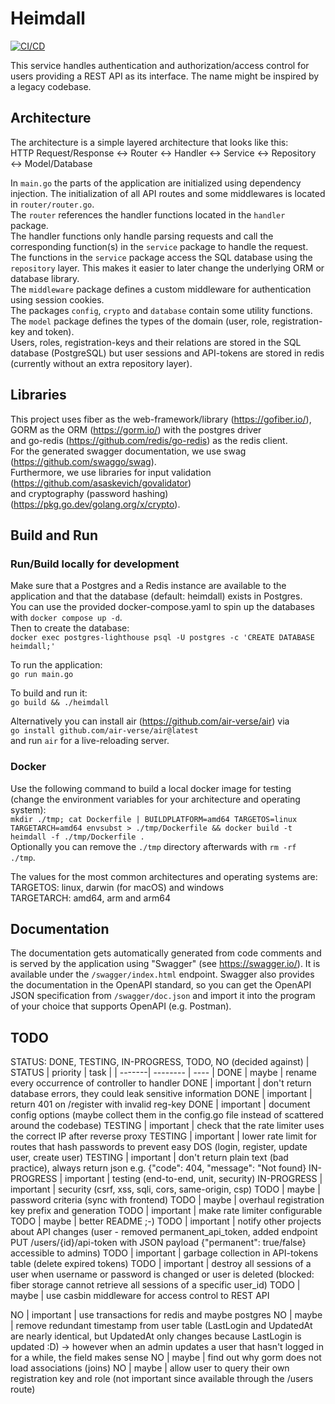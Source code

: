 # Heimdall

[![CI/CD](https://github.com/ProjectLighthouseCAU/heimdall/actions/workflows/ci.yml/badge.svg)](https://github.com/ProjectLighthouseCAU/heimdall/actions/workflows/ci.yml)

This service handles authentication and authorization/access control for users providing a REST API as its interface. The name might be inspired by a legacy codebase.

## Architecture
The architecture is a simple layered architecture that looks like this:  
HTTP Request/Response <-> Router <-> Handler <-> Service <-> Repository <-> Model/Database  

In `main.go` the parts of the application are initialized using dependency injection.
The initialization of all API routes and some middlewares is located in `router/router.go`.  
The `router` references the handler functions located in the `handler` package.  
The handler functions only handle parsing requests and call the corresponding function(s) in the `service` package to handle the request.  
The functions in the `service` package access the SQL database using the `repository` layer. This makes it easier to later change the underlying ORM or database library.  
The `middleware` package defines a custom middleware for authentication using session cookies.  
The packages `config`, `crypto` and `database` contain some utility functions.  
The `model` package defines the types of the domain (user, role, registration-key and token).  
Users, roles, registration-keys and their relations are stored in the SQL database (PostgreSQL) but user sessions and API-tokens are stored in redis (currently without an extra repository layer).

## Libraries
This project uses fiber as the web-framework/library (https://gofiber.io/),  
GORM as the ORM (https://gorm.io/) with the postgres driver  
and go-redis (https://github.com/redis/go-redis) as the redis client.  
For the generated swagger documentation, we use swag (https://github.com/swaggo/swag).  
Furthermore, we use libraries for input validation (https://github.com/asaskevich/govalidator)  
and cryptography (password hashing) (https://pkg.go.dev/golang.org/x/crypto).

## Build and Run

### Run/Build locally for development
Make sure that a Postgres and a Redis instance are available to the application and that the database (default: heimdall) exists in Postgres.  
You can use the provided docker-compose.yaml to spin up the databases with `docker compose up -d`.  
Then to create the database:  
`docker exec postgres-lighthouse psql -U postgres -c 'CREATE DATABASE heimdall;'`  

To run the application:  
`go run main.go`  

To build and run it:  
`go build && ./heimdall`  

Alternatively you can install air (https://github.com/air-verse/air) via  
`go install github.com/air-verse/air@latest`  
and run `air` for a live-reloading server.

### Docker
Use the following command to build a local docker image for testing (change the environment variables for your architecture and operating system):  
`mkdir ./tmp; cat Dockerfile | BUILDPLATFORM=amd64 TARGETOS=linux TARGETARCH=amd64 envsubst > ./tmp/Dockerfile && docker build -t heimdall -f ./tmp/Dockerfile .`  
Optionally you can remove the `./tmp` directory afterwards with `rm -rf ./tmp`.

The values for the most common architectures and operating systems are:  
TARGETOS: linux, darwin (for macOS) and windows  
TARGETARCH: amd64, arm and arm64  

## Documentation

The documentation gets automatically generated from code comments and is served by the application using "Swagger" (see https://swagger.io/). It is available under the `/swagger/index.html` endpoint.
Swagger also provides the documentation in the OpenAPI standard, so you can get the OpenAPI JSON specification from `/swagger/doc.json` and import it into the program of your choice that supports OpenAPI (e.g. Postman).

## TODO
STATUS: DONE, TESTING, IN-PROGRESS, TODO, NO (decided against)
| STATUS | priority | task |
| -------| -------- | ---- |
DONE | maybe | rename every occurrence of controller to handler
DONE | important | don't return database errors, they could leak sensitive information
DONE | important | return 401 on /register with invalid reg-key
DONE | important | document config options (maybe collect them in the config.go file instead of scattered around the codebase)
TESTING | important | check that the rate limiter uses the correct IP after reverse proxy
TESTING | important | lower rate limit for routes that hash passwords to prevent easy DOS (login, register, update user, create user)
TESTING | important | don't return plain text (bad practice), always return json e.g. {"code": 404, "message": "Not found}
IN-PROGRESS | important | testing (end-to-end, unit, security)
IN-PROGRESS | important | security (csrf, xss, sqli, cors, same-origin, csp)
TODO | maybe | password criteria (sync with frontend)
TODO | maybe | overhaul registration key prefix and generation
TODO | important | make rate limiter configurable
TODO | maybe | better README ;-)
TODO | important | notify other projects about API changes (user - removed permanent_api_token, added endpoint PUT /users/{id}/api-token with JSON payload {"permanent": true/false} accessible to admins)
TODO | important | garbage collection in API-tokens table (delete expired tokens)
TODO | important | destroy all sessions of a user when username or password is changed or user is deleted (blocked: fiber storage cannot retrieve all sessions of a specific user_id)
TODO | maybe | use casbin middleware for access control to REST API

NO | important | use transactions for redis and maybe postgres
NO | maybe | remove redundant timestamp from user table (LastLogin and UpdatedAt are nearly identical, but UpdatedAt only changes because LastLogin is updated :D) -> however when an admin updates a user that hasn't logged in for a while, the field makes sense
NO | maybe | find out why gorm does not load associations (joins)
NO | maybe | allow user to query their own registration key and role (not important since available through the /users route)

